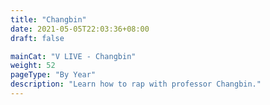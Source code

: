 ```yaml
---
title: "Changbin"
date: 2021-05-05T22:03:36+08:00
draft: false

mainCat: "V LIVE - Changbin"
weight: 52
pageType: "By Year"
description: "Learn how to rap with professor Changbin."
---
```

